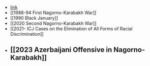 - [link](https://en.wikipedia.org/wiki/Nagorno-Karabakh_conflict)
- [[1988-94 First Nagorno-Karabakh War]]
- [[1990 Black January]]
- [[2020 Second Nagorno-Karabakh War]]
- [[2021- ICJ Cases on the Elimination of All Forms of Racial Discrimination]]
- ## [[2023 Azerbaijani Offensive in Nagorno-Karabakh]]